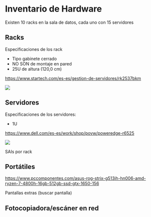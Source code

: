 # Inventario de Hardware

Existen 10 racks en la sala de datos, cada uno con 15 servidores

## Racks

Especificaciones de los rack

- Tipo gabinete cerrado
- NO SON de montaje en pared
- 25U de altura (120,0 cm)

<https://www.startech.com/es-es/gestion-de-servidores/rk2537bkm>

![](https://media.startech.com/cms/products/main/rk2537bkm.main.jpg)


## Servidores
Especificaciones de los servidores:

- 1U

<https://www.dell.com/es-es/work/shop/povw/poweredge-r6525>

![](https://i.dell.com/is/image/DellContent//content/dam/global-asset-library/Products/Enterprise_Servers/PowerEdge/r6525/dellemc_per6525_4x35_emc-lcd-bezel_above_ff.psd?fmt=pjpg&amp;pscan=auto&amp;scl=1&amp;hei=402&amp;wid=1182&amp;qlt=100,0&amp;resMode=sharp2&amp;size=1182,402)

SAIs por rack



## Portátiles

https://www.pccomponentes.com/asus-rog-strix-g513ih-hn006-amd-ryzen-7-4800h-16gb-512gb-ssd-gtx-1650-156

Pantallas extras (buscar pantalla)


## Fotocopiadora/escáner en red
